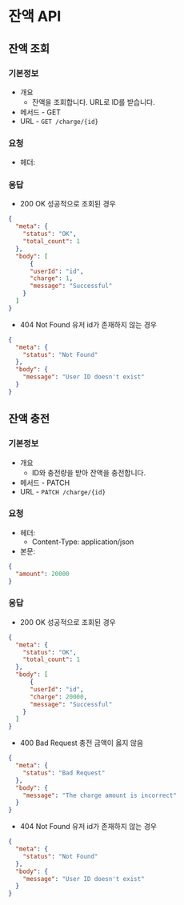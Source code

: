 # 잔액 API
## 잔액 조회
### 기본정보
- 개요
    - 잔액을 조회합니다. URL로 ID를 받습니다.
- 메서드 - GET
- URL - `GET /charge/{id}`
### 요청
- 헤더:
    
### 응답
- 200 OK 성공적으로 조회된 경우
```json
{
  "meta": {
    "status": "OK",
    "total_count": 1
  },
  "body": [
      {
      "userId": "id",
      "charge": 1,
      "message": "Successful"
    }
  ]
}
```
- 404 Not Found 유저 id가 존재하지 않는 경우
```json
{
  "meta": {
    "status": "Not Found"
  },
  "body": {
    "message": "User ID doesn't exist"
  }
}
```
## 잔액 충전
### 기본정보
- 개요
    - ID와 충전량을 받아 잔액을 충전합니다.
- 메서드 - PATCH
- URL - `PATCH /charge/{id}`
### 요청
- 헤더:
    - Content-Type: application/json
- 본문:
```json
{
  "amount": 20000
}
```
### 응답
- 200 OK 성공적으로 조회된 경우
```json
{
  "meta": {
    "status": "OK",
    "total_count": 1
  },
  "body": [
      {
      "userId": "id",
      "charge": 20000,
      "message": "Successful"
    }
  ]
}
```
- 400 Bad Request 충전 금액이 옳지 않음
```json
{
  "meta": {
    "status": "Bad Request"
  },
  "body": {
    "message": "The charge amount is incorrect"
  }
}
```
- 404 Not Found 유저 id가 존재하지 않는 경우
```json
{
  "meta": {
    "status": "Not Found"
  },
  "body": {
    "message": "User ID doesn't exist"
  }
}
```
